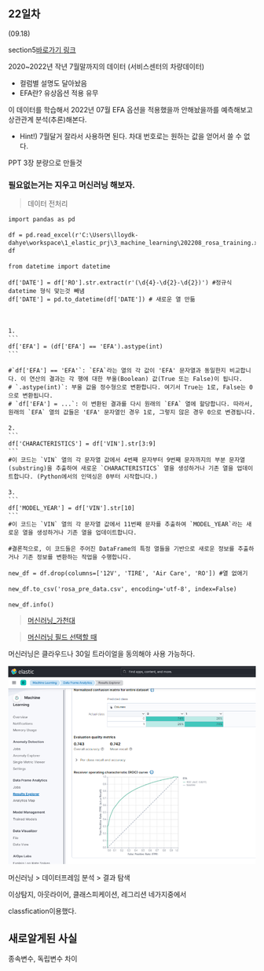 ## 22일차
(09.18)

section5[바로가기 링크](https://drive.google.com/drive/folders/11EbJ13ArA9B7tdu-pNoPmrxtUdE8RqiL)

2020~2022년 작년 7월말까지의 데이터 (서비스센터의 차량데이터)

* 컬럼별 설명도 달아놨음
* EFA란? 유상옵션 적용 유무

이 데이터를 학습해서 2022년 07월 EFA 옵션을 적용했을까 안해놨을까를 예측해보고 상관관계 분석(추론)해본다.
* Hint!) 7월달거 잘라서 사용하면 된다. 차대 번호로는 원하는 값을 얻어서 쓸 수 없다.

PPT 3장 분량으로 만들것

### 필요없는거는 지우고 머신러닝 해보자.
> 데이터 전처리

    import pandas as pd
    
    df = pd.read_excel(r'C:\Users\lloydk-dahye\workspace\1_elastic_prj\3_machine_learning\202208_rosa_training.xlsx')
    df
    
    from datetime import datetime
    
    df['DATE'] = df['RO'].str.extract(r'(\d{4}-\d{2}-\d{2})') #정규식 datetime 형식 맞는것 빼냄
    df['DATE'] = pd.to_datetime(df['DATE']) # 새로운 열 만듦
    
    
    
    1.
    ```
    df['EFA'] = (df['EFA'] == 'EFA').astype(int)
    ```
    
    #`df['EFA'] == 'EFA'`: `EFA`라는 열의 각 값이 'EFA' 문자열과 동일한지 비교합니다. 이 연산의 결과는 각 행에 대한 부울(Boolean) 값(True 또는 False)이 됩니다.
    # `.astype(int)`: 부울 값을 정수형으로 변환합니다. 여기서 True는 1로, False는 0으로 변환됩니다.
    # `df['EFA'] = ...`: 이 변환된 결과를 다시 원래의 `EFA` 열에 할당합니다. 따라서, 원래의 `EFA` 열의 값들은 'EFA' 문자열인 경우 1로, 그렇지 않은 경우 0으로 변경됩니다.
    
    2.
    ```
    df['CHARACTERISTICS'] = df['VIN'].str[3:9]
    ```
    #이 코드는 `VIN` 열의 각 문자열 값에서 4번째 문자부터 9번째 문자까지의 부분 문자열(substring)을 추출하여 새로운 `CHARACTERISTICS` 열을 생성하거나 기존 열을 업데이트합니다. (Python에서의 인덱싱은 0부터 시작합니다.)
    
    3.
    ```
    df['MODEL_YEAR'] = df['VIN'].str[10]
    ```
    #이 코드는 `VIN` 열의 각 문자열 값에서 11번째 문자를 추출하여 `MODEL_YEAR`라는 새로운 열을 생성하거나 기존 열을 업데이트합니다.
    
    #결론적으로, 이 코드들은 주어진 DataFrame의 특정 열들을 기반으로 새로운 정보를 추출하거나 기존 정보를 변환하는 작업을 수행합니다.
    
    new_df = df.drop(columns=['12V', 'TIRE', 'Air Care', 'RO']) #열 없애기
    
    new_df.to_csv('rosa_pre_data.csv', encoding='utf-8', index=False)
    
    new_df.info()

> [머신러닝_가천대 ](https://docs.google.com/presentation/d/19Wp9PUeqkt2YPH3fZeKa44LZ7fvMAbUm/edit#slide=id.p57)

> [머신러닝 필드 선택할 때](https://www.elastic.co/guide/en/machine-learning/current/ml-metric-functions.html)

머신러닝은 클라우드나 30일 트라이얼을 동의해야 사용 가능하다.

![img_2.png](img_2.png)

머신러닝 > 데이터프레임 분석 > 결과 탐색

이상탐지, 아웃라이어, 클래스피케이션, 레그리션 네가지중에서

classfication이용했다.

## 새로알게된 사실

종속변수, 독립변수 차이



 

